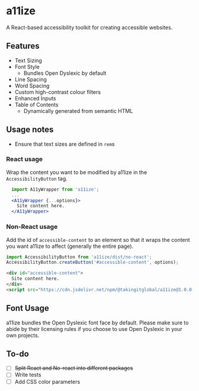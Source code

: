 # a11ize

A React-based accessibility toolkit for creating accessible websites.

## Features

- Text Sizing
- Font Style
  - Bundles Open Dyslexic by default
- Line Spacing
- Word Spacing
- Custom high-contrast colour filters
- Enhanced Inputs
- Table of Contents
  - Dynamically generated from semantic HTML

## Usage notes

- Ensure that text sizes are defined in `rem`s

### React usage

Wrap the content you want to be modified by a11ize in the `AccessibilityButton`
tag.

```jsx
  import A11yWrapper from 'a11ize';
  ...
  <A11yWrapper {...options}>
    Site content here.
  </A11yWrapper>
```

### Non-React usage

Add the id of `accessible-content` to an element so that it wraps the content you want a11ize to affect (generally the entire page).

```js
import AccessibilityButton from 'a11ize/dist/no-react';
AccessibilityButton.createButton('#accessible-content', options);
```

```html
<div id="accessible-content">
  Site content here.
</div>
<script src="https://cdn.jsdelivr.net/npm/@takingitglobal/a11ize@1.0.0-alpha.10/dist/no-react/index.js">
```

## Font Usage

a11ize bundles the Open Dyslexic font face by default. Please make sure to
abide by their licensing rules if you choose to use Open Dyslexic in your own
projects.

## To-do
- [ ] ~~Split React and No-react into different packages~~
- [ ] Write tests
- [ ] Add CSS color parameters
